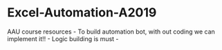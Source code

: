 # Excel-Automation-A2019
AAU course resources - 
To build automation bot, with out coding we can implement it!! -
Logic building is must -
